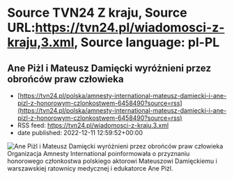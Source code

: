 # Source TVN24 Z kraju, Source URL:https://tvn24.pl/wiadomosci-z-kraju,3.xml, Source language: pl-PL

## Ane Piżl i Mateusz Damięcki wyróżnieni przez obrońców praw człowieka
 - [https://tvn24.pl/polska/amnesty-international-mateusz-damiecki-i-ane-pizl-z-honorowym-czlonkostwem-6458490?source=rss](https://tvn24.pl/polska/amnesty-international-mateusz-damiecki-i-ane-pizl-z-honorowym-czlonkostwem-6458490?source=rss)
 - RSS feed: https://tvn24.pl/wiadomosci-z-kraju,3.xml
 - date published: 2022-12-11 12:59:52+00:00

<img alt="Ane Piżl i Mateusz Damięcki wyróżnieni przez obrońców praw człowieka " src="https://tvn24.pl/najnowsze/cdn-zdjecie-irmfc2-amnesty-6458484/alternates/LANDSCAPE_1280" />
    Organizacja Amnesty International poinformowała o przyznaniu honorowego członkostwa polskiego aktorowi Mateuszowi Damięckiemu i warszawskiej ratownicy medycznej i edukatorce Ane Piżl.
